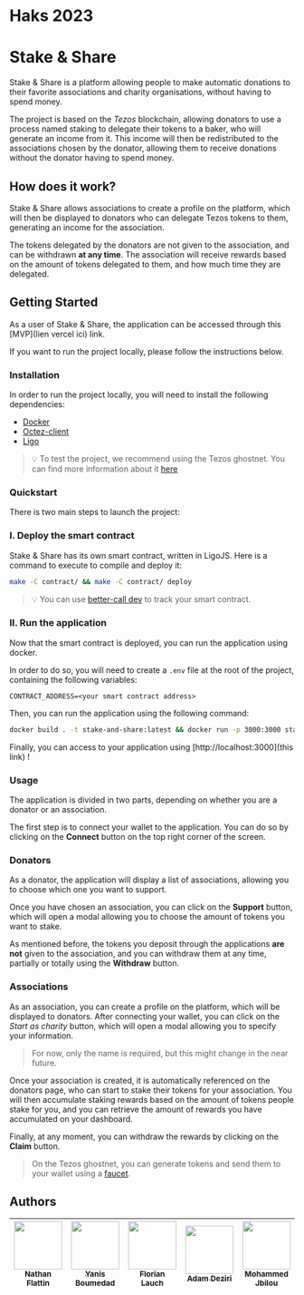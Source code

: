 # Haks 2023

# Stake & Share

Stake & Share is a platform allowing people to make automatic donations to their favorite associations and charity organisations, without having to spend money.

The project is based on the *Tezos* blockchain, allowing donators to use a process named staking to delegate their tokens to a baker, who will generate an income from it. This income will then be redistributed to the associations chosen by the donator, allowing them to receive donations without the donator having to spend money.

## How does it work?

Stake & Share allows associations to create a profile on the platform, which will then be displayed to donators who can delegate Tezos tokens to them, generating an income for the association.

The tokens delegated by the donators are not given to the association, and can be withdrawn **at any time**. The association will receive rewards based on the amount of tokens delegated to them, and how much time they are delegated.

## Getting Started

As a user of Stake & Share, the application can be accessed through this [MVP](lien vercel ici) link.

If you want to run the project locally, please follow the instructions below.

### Installation

In order to run the project locally, you will need to install the following dependencies:

- [Docker](https://docs.docker.com/get-docker/)
- [Octez-client](https://tezos.gitlab.io/introduction/howtoget.html#installing-the-tezos-client)
- [Ligo](https://ligolang.org/docs/intro/installation/)

> :bulb: To test the project, we recommend using the Tezos ghostnet. You can find more information about it [here](https://tezos.gitlab.io/introduction/test_networks.html)

### Quickstart

There is two main steps to launch the project:

### I. Deploy the smart contract

Stake & Share has its own smart contract, written in LigoJS.
Here is a command to execute to compile and deploy it:

```bash
make -C contract/ && make -C contract/ deploy
```

> :bulb: You can use [better-call dev](https://better-call.dev/) to track your smart contract.

### II. Run the application

Now that the smart contract is deployed, you can run the application using docker.

In order to do so, you will need to create a `.env` file at the root of the project, containing the following variables:

```
CONTRACT_ADDRESS=<your smart contract address>
```

Then, you can run the application using the following command:

```bash
docker build . -t stake-and-share:latest && docker run -p 3000:3000 stake-and-share:latest
```

Finally, you can access to your application using [http://localhost:3000](this link) !

### Usage

The application is divided in two parts, depending on whether you are a donator or an association.

The first step is to connect your wallet to the application. You can do so by clicking on the **Connect** button on the top right corner of the screen.

### Donators

As a donator, the application will display a list of associations, allowing you to choose which one you want to support.

Once you have chosen an association, you can click on the **Support** button, which will open a modal allowing you to choose the amount of tokens you want to stake.

As mentioned before, the tokens you deposit through the applications **are not** given to the association, and you can withdraw them at any time, partially or totally using the **Withdraw** button.

### Associations

As an association, you can create a profile on the platform, which will be displayed to donators. After connecting your wallet, you can click on the *Start as charity* button, which will open a modal allowing you to specify your information. 

> For now, only the name is required, but this might change in the near future.

Once your association is created, it is automatically referenced on the donators page, who can start to stake their tokens for your association. You will then accumulate staking rewards based on the amount of tokens people stake for you, and you can retrieve the amount of rewards you have accumulated on your dashboard.

Finally, at any moment, you can withdraw the rewards by clicking on the **Claim** button.

> On the Tezos ghostnet, you can generate tokens and send them to your wallet using a [faucet](https://faucet.ghostnet.teztnets.xyz/).

## Authors 
| [<img src="https://github.com/Nfire2103.png?size=85" width=85><br><sub>Nathan Flattin</sub>](https://github.com/Nfire2103) | [<img src="https://github.com/YanisBoumedad.png?size=85" width=85><br><sub>Yanis Boumedad</sub>](https://github.com/YanisBoumedad) | [<img src="https://github.com/EdenComp.png?size=85" width=85><br><sub>Florian Lauch</sub>](https://github.com/EdenComp) | [<img src="https://github.com/adamdeziri.png?size=85" width=85><br><sub>Adam Deziri</sub>](https://github.com/adamdeziri) | [<img src="https://github.com/molaryy.png?size=85" width=85><br><sub>Mohammed Jbilou</sub>](https://github.com/molaryy) | [<img src="https://github.com/RezaRahemtola.png?size=85" width=85><br><sub>Reza Rahemtola</sub>](https://github.com/RezaRahemtola)
|:---:|:---:|:---:|:---:|:---:|:---:|
